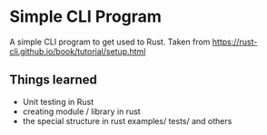 # Simple CLI Program

A simple CLI program to get used to Rust. Taken from
https://rust-cli.github.io/book/tutorial/setup.html

## Things learned

- Unit testing in Rust
- creating module / library in rust
- the special structure in rust examples/ tests/ and others
